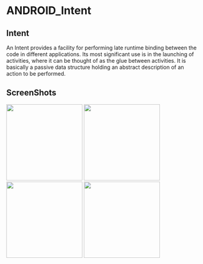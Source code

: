 # ANDROID_Intent
Intent
-----------
An Intent provides a facility for performing late runtime binding between the code in different applications. Its most significant use is in the launching of activities, where it can be thought of as the glue between activities. It is basically a passive data structure holding an abstract description of an action to be performed.

ScreenShots
-----------
<div>
<img width="200" src="https://user-images.githubusercontent.com/32612534/40546360-5d185fe8-602f-11e8-8e56-6d31c2e1b744.png">
<img width="200" src="https://user-images.githubusercontent.com/32612534/40546365-5e646e82-602f-11e8-9acc-92e400191ec7.png">
<img width="200" src="https://user-images.githubusercontent.com/32612534/40546366-5f3e7302-602f-11e8-99eb-4a4cd095f6b0.png">
<img width="200" src="https://user-images.githubusercontent.com/32612534/40546370-6004c336-602f-11e8-9316-cc2776fbe498.png">
</div>

